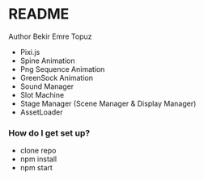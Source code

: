 # README #
Author
Bekir Emre Topuz 

* Pixi.js
* Spine Animation
* Png Sequence Animation
* GreenSock Animation
* Sound Manager
* Slot Machine
* Stage Manager (Scene Manager & Display Manager)
* AssetLoader 

### How do I get set up? ###

* clone repo
* npm install  
* npm start  